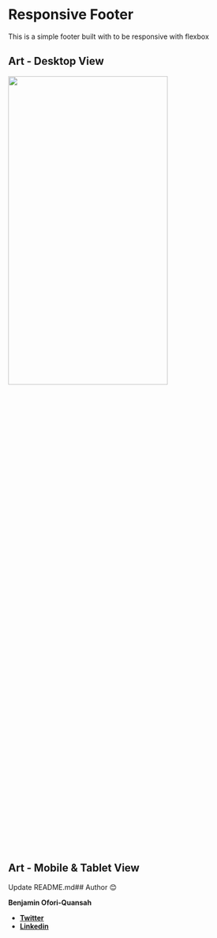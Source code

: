 # Responsive Footer

This is a simple footer built with to be responsive with flexbox

## Art - Desktop View

<img src="https://raw.githubusercontent.com/essilfiequansah/Responsive-Footer/master/screenshots/art1.png" width="80%"  height="40%"/>

## Art - Mobile & Tablet View

Update README.md## Author 😊

**Benjamin Ofori-Quansah**

- [**Twitter**](https://twitter.com/essilfiequansah)
- [**Linkedin**](https://www.linkedin.com/in/essilfiequansah/)
